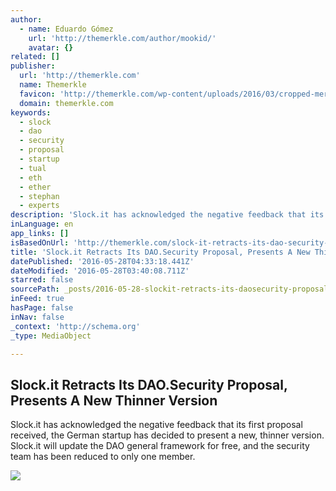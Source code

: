 ```yaml
---
author:
  - name: Eduardo Gómez
    url: 'http://themerkle.com/author/mookid/'
    avatar: {}
related: []
publisher:
  url: 'http://themerkle.com'
  name: Themerkle
  favicon: 'http://themerkle.com/wp-content/uploads/2016/03/cropped-merkle-white-1-192x192.png'
  domain: themerkle.com
keywords:
  - slock
  - dao
  - security
  - proposal
  - startup
  - tual
  - eth
  - ether
  - stephan
  - experts
description: 'Slock.it has acknowledged the negative feedback that its first proposal received, the German startup has decided to present a new, thinner version. Slock.it will update the DAO general framework for free, and the security team has been reduced to only one member.'
inLanguage: en
app_links: []
isBasedOnUrl: 'http://themerkle.com/slock-it-retracts-its-dao-security-proposal-presents-a-new-thinner-version/'
title: 'Slock.it Retracts Its DAO.Security Proposal, Presents A New Thinner Version'
datePublished: '2016-05-28T04:33:18.441Z'
dateModified: '2016-05-28T03:40:08.711Z'
starred: false
sourcePath: _posts/2016-05-28-slockit-retracts-its-daosecurity-proposal-presents-a-new.md
inFeed: true
hasPage: false
inNav: false
_context: 'http://schema.org'
_type: MediaObject

---
```

<article style=""><h1>Slock.it Retracts Its DAO.Security Proposal, Presents A New Thinner Version</h1><p>Slock.it has acknowledged the negative feedback that its first proposal received, the German startup has decided to present a new, thinner version. Slock.it will update the DAO general framework for free, and the security team has been reduced to only one member.</p><img src="http://themerkle.com/wp-content/uploads/2016/05/shutterstock_407583613.jpg" /></article>
